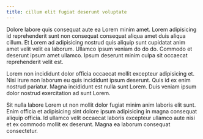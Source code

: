 ```yaml
---
title: cillum elit fugiat deserunt voluptate
---
```


Dolore labore quis consequat aute ea Lorem minim amet. Lorem adipisicing id reprehenderit sunt non consequat consequat aliqua amet duis aliqua cillum. Et Lorem ad adipisicing nostrud quis aliquip sunt cupidatat anim amet velit velit ea laborum. Ullamco ipsum veniam do do do. Commodo et deserunt ipsum amet ullamco. Ipsum deserunt minim culpa sit occaecat reprehenderit velit est.

Lorem non incididunt dolor officia occaecat mollit excepteur adipisicing et. Nisi irure non laborum eu quis incididunt ipsum deserunt. Quis id ex enim nostrud pariatur. Magna incididunt est nulla sunt Lorem. Duis veniam ipsum dolor nostrud exercitation ad sunt Lorem.

Sit nulla labore Lorem ut non mollit dolor fugiat minim anim laboris elit sunt. Enim officia et adipisicing sint dolore ipsum adipisicing in magna consequat aliquip officia. Id ullamco velit occaecat laboris excepteur ullamco aute nisi et ex commodo mollit ex deserunt. Magna ea laborum consequat consectetur.